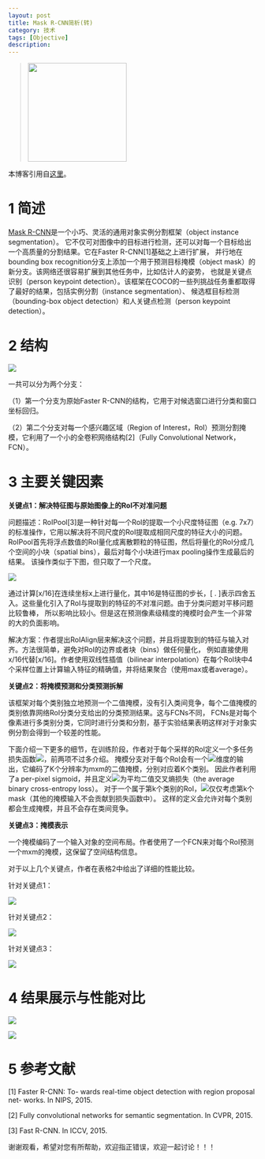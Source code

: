 ```yaml
---
layout: post
title: Mask R-CNN简析(转)
category: 技术
tags: [Objective]
description: 
---
```


> <a id="single_image" href="/assets/img/Objective/MASKRCNN1.jpg"><img src="/assets/img/Objective/MASKRCNN1.jpg" height="200px" kesrc="/assets/img/Objective/MASKRCNN1.jpg" alt=""></a>

本博客引用自[这里](https://zhuanlan.zhihu.com/p/25954683)。

# 1 简述 #

[Mask R-CNN](https://arxiv.org/abs/1703.06870v1)是一个小巧、灵活的通用对象实例分割框架（object instance segmentation）。
它不仅可对图像中的目标进行检测，还可以对每一个目标给出一个高质量的分割结果。它在Faster R-CNN[1]基础之上进行扩展，
并行地在bounding box recognition分支上添加一个用于预测目标掩模（object mask）的新分支。该网络还很容易扩展到其他任务中，比如估计人的姿势，
也就是关键点识别（person keypoint detection）。该框架在COCO的一些列挑战任务重都取得了最好的结果，包括实例分割（instance segmentation）、
候选框目标检测（bounding-box object detection）和人关键点检测（person keypoint detection）。

# 2 结构 #

![](/assets/img/Objective/MASKRCNN2.jpg)

一共可以分为两个分支：

（1）第一个分支为原始Faster R-CNN的结构，它用于对候选窗口进行分类和窗口坐标回归。

（2）第二个分支对每一个感兴趣区域（Region of Interest，RoI）预测分割掩模，它利用了一个小的全卷积网络结构[2]（Fully Convolutional Network，FCN）。

# 3 主要关键因素 #

**关键点1：解决特征图与原始图像上的RoI不对准问题**

问题描述：RoIPool[3]是一种针对每一个RoI的提取一个小尺度特征图（e.g. 7x7）的标准操作，它用以解决将不同尺度的RoI提取成相同尺度的特征大小的问题。
RoIPool首先将浮点数值的RoI量化成离散颗粒的特征图，然后将量化的RoI分成几个空间的小块（spatial bins），最后对每个小块进行max pooling操作生成最后的结果。
该操作类似于下图，但只取了一个尺度。

![](/assets/img/Objective/MASKRCNN3.jpg)

通过计算[x/16]在连续坐标x上进行量化，其中16是特征图的步长，[ . ]表示四舍五入。这些量化引入了RoI与提取到的特征的不对准问题。由于分类问题对平移问题比较鲁棒，
所以影响比较小。但是这在预测像素级精度的掩模时会产生一个非常的大的负面影响。

解决方案：作者提出RoIAlign层来解决这个问题，并且将提取到的特征与输入对齐。方法很简单，避免对RoI的边界或者块（bins）做任何量化，
例如直接使用x/16代替[x/16]。作者使用双线性插值（bilinear interpolation）在每个RoI块中4个采样位置上计算输入特征的精确值，并将结果聚合（使用max或者average）。

**关键点2：将掩模预测和分类预测拆解**

该框架对每个类别独立地预测一个二值掩模，没有引入类间竞争，每个二值掩模的类别依靠网络RoI分类分支给出的分类预测结果。这与FCNs不同，
FCNs是对每个像素进行多类别分类，它同时进行分类和分割，基于实验结果表明这样对于对象实例分割会得到一个较差的性能。

下面介绍一下更多的细节，在训练阶段，作者对于每个采样的RoI定义一个多任务损失函数![](/assets/img/Objective/MASKRCNNbase1.png)，前两项不过多介绍。
掩模分支对于每个RoI会有一个![](/assets/img/Objective/MASKRCNNbase2.png)维度的输出，它编码了K个分辨率为mxm的二值掩模，分别对应着K个类别。
因此作者利用了a per-pixel sigmoid，并且定义![](/assets/img/Objective/MASKRCNNbase3.png)为平均二值交叉熵损失（the average binary cross-entropy loss）。
对于一个属于第k个类别的RoI，![](/assets/img/Objective/MASKRCNNbase3.png)仅仅考虑第k个mask（其他的掩模输入不会贡献到损失函数中）。
这样的定义会允许对每个类别都会生成掩模，并且不会存在类间竞争。

**关键点3：掩模表示**

一个掩模编码了一个输入对象的空间布局。作者使用了一个FCN来对每个RoI预测一个mxm的掩模，这保留了空间结构信息。

对于以上几个关键点，作者在表格2中给出了详细的性能比较。

针对关键点1：

![](/assets/img/Objective/MASKRCNN4.jpg)

针对关键点2：

![](/assets/img/Objective/MASKRCNN5.jpg)

针对关键点3：

![](/assets/img/Objective/MASKRCNN6.jpg)

# 4 结果展示与性能对比 #

![](/assets/img/Objective/MASKRCNN7.jpg)

![](/assets/img/Objective/MASKRCNN8.jpg)

# 5 参考文献 #

[1] Faster R-CNN: To- wards real-time object detection with region proposal net- works. In NIPS, 2015.

[2] Fully convolutional networks for semantic segmentation. In CVPR, 2015.

[3] Fast R-CNN. In ICCV, 2015.

谢谢观看，希望对您有所帮助，欢迎指正错误，欢迎一起讨论！！！
